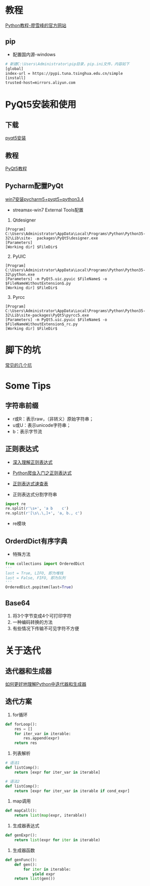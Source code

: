# 教程

[Python教程-廖雪峰的官方网站](http://www.liaoxuefeng.com/wiki/0014316089557264a6b348958f449949df42a6d3a2e542c000)

## pip
* 配置国内源-windows
```bash
# 新建C:\Users\Administrator\pip目录，pip.ini文件，内容如下
[global]
index-url = https://pypi.tuna.tsinghua.edu.cn/simple
[install]
trusted-host=mirrors.aliyun.com
```

# PyQt5安装和使用

## 下载

[pyqt5安装](http://blog.csdn.net/zhulove86/article/details/52298203)

## 教程

[PyQt5教程](http://www.cnblogs.com/archisama/p/5442071.html)

## Pycharm配置PyQt

[ win7安装pycharm5+pyqt5+python3.4](http://blog.csdn.net/justheretobe/article/details/50492094)

* streamax-win7 External Tools配置

 1. Qtdesigner 
 ```
 [Program] C:\Users\Administrator\AppData\Local\Programs\Python\Python35-32\Lib\site-  packages\PyQt5\designer.exe
 [Parameters] 
 [Working dir] $FileDir$
 ```
 2. PyUIC
 ```
 [Program] C:\Users\Administrator\AppData\Local\Programs\Python\Python35-32\python.exe
 [Parameters] -m PyQt5.uic.pyuic $FileName$ -o $FileNameWithoutExtension$.py
 [Working dir] $FileDir$
 ```
 3. Pyrcc
 ```
 [Program] C:\Users\Administrator\AppData\Local\Programs\Python\Python35-32\Lib\site-packages\PyQt5\pyrcc5.exe
 [Parameters] -m PyQt5.uic.pyuic $FileName$ -o $FileNameWithoutExtension$_rc.py
 [Working dir] $FileDir$
```


# 脚下的坑

[常见的几个坑](http://blog.csdn.net/handsomekang/article/details/9294975)

# Some Tips

## 字符串前缀
* r或R：表示raw，（非转义）原始字符串；
* u或U：表示unicode字符串；
* b：表示字节流

## 正则表达式

* [深入理解正则表达式](http://www.cnblogs.com/China3S/archive/2013/11/30/3451971.html)

* [Python爬虫入门之正则表达式](http://cuiqingcai.com/977.html)

* [正则表达式速查表](http://www.jb51.net/shouce/jquery1.82/regexp.html)

* 正则表达式分割字符串
```python
import re
re.split(r'\s+', 'a b    c')
re.split(r'[\s\.\,]+', 'a, b., c')
```

* re模块

## OrderdDict有序字典

* 特殊方法
```python
from collections import OrderedDict
'''
last = True, LIFO, 即为堆栈
last = False, FIFO, 即为队列
'''
OrderedDict.popitem(last=True)
```

## Base64

1. 将3个字节变成4个可打印字符
1. 一种编码转换的方法
1. 有些情况下传输不可见字符不方便

# 关于迭代

## 迭代器和生成器

[如何更好地理解Python中迭代器和生成器](https://www.zhihu.com/question/20829330)

## 迭代方案

1. for循环
```python
def forLoop():
    res = []
    for iter_var in iterable:
        res.append(expr)
    return res
```

1. 列表解析
```python
# 语法1
def listComp():
    return [expr for iter_var in iterable]
```
```python
# 语法2
def listComp():
    return [expr for iter_var in iterable if cond_expr]
```

1. map调用
```python
def mapCall():
    return list(map(expr, iterable))
```

1. 生成器表达式
```python
def genExpr():
    return list(expr for iter in iterable)
```

1. 生成器函数
```python
def genFunc():
    def gen():
        for iter in iterable:
            yield expr
    return list(gen()) 
```